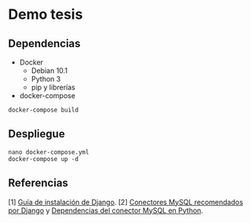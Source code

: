 # Demo tesis

## Dependencias

- Docker
  - Debian 10.1
  - Python 3
  - pip y librerías
- docker-compose

```shell
docker-compose build
```

## Despliegue

```shell
nano docker-compose.yml
docker-compose up -d
```

## Referencias

[1] [Guía de instalación de Django](https://docs.djangoproject.com/en/2.2/intro/install/).
[2] [Conectores MySQL recomendados por Django](https://docs.djangoproject.com/en/2.2/ref/databases/#mysql-db-api-drivers) y [Dependencias del conector MySQL en Python](https://pypi.org/project/mysqlclient/).

